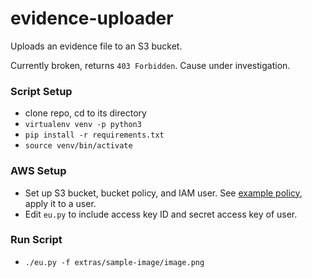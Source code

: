 # evidence-uploader

Uploads an evidence file to an S3 bucket.

Currently broken, returns `403 Forbidden`. Cause under investigation.

### Script Setup

* clone repo, cd to its directory
* `virtualenv venv -p python3`
* `pip install -r requirements.txt`
* `source venv/bin/activate`

### AWS Setup

* Set up S3 bucket, bucket policy, and IAM user.  See [example policy](extras/sample-s3-policy.json), apply it to a user.
* Edit `eu.py` to include access key ID and secret access key of user.

### Run Script

* `./eu.py -f extras/sample-image/image.png`
